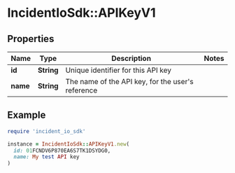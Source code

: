# IncidentIoSdk::APIKeyV1

## Properties

| Name | Type | Description | Notes |
| ---- | ---- | ----------- | ----- |
| **id** | **String** | Unique identifier for this API key |  |
| **name** | **String** | The name of the API key, for the user&#39;s reference |  |

## Example

```ruby
require 'incident_io_sdk'

instance = IncidentIoSdk::APIKeyV1.new(
  id: 01FCNDV6P870EA6S7TK1DSYDG0,
  name: My test API key
)
```

